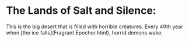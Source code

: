 # The Lands of Salt and Silence:
This is the big desert that is filled with horrible creatures. Every 49th year when [the ice falls](Fragrant Epocher.html), horrid demons wake.
<Location><Region><Salt and Silence>